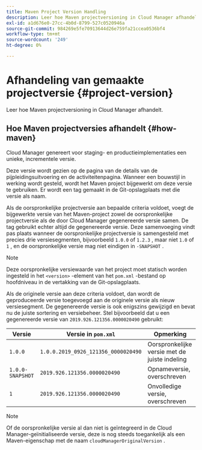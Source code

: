 ```yaml
---
title: Maven Project Version Handling
description: Leer hoe Maven projectversioning in Cloud Manager afhandelt.
exl-id: a1d676e0-27cc-4b0d-8799-527c0520946a
source-git-commit: 984269e5fe70913644d26e759fa21ccea0536bf4
workflow-type: tm+mt
source-wordcount: '249'
ht-degree: 0%

---
```



# Afhandeling van gemaakte projectversie {#project-version}

Leer hoe Maven projectversioning in Cloud Manager afhandelt.

## Hoe Maven projectversies afhandelt {#how-maven}

Cloud Manager genereert voor staging- en productieimplementaties een unieke, incrementele versie.

Deze versie wordt gezien op de pagina van de details van de pijpleidingsuitvoering en de activiteitenpagina. Wanneer een bouwstijl in werking wordt gesteld, wordt het Maven project bijgewerkt om deze versie te gebruiken. Er wordt een tag gemaakt in de Git-opslagplaats met die versie als naam.

Als de oorspronkelijke projectversie aan bepaalde criteria voldoet, voegt de bijgewerkte versie van het Maven-project zowel de oorspronkelijke projectversie als de door Cloud Manager gegenereerde versie samen. De tag gebruikt echter altijd de gegenereerde versie. Deze samenvoeging vindt pas plaats wanneer de oorspronkelijke projectversie is samengesteld met precies drie versiesegmenten, bijvoorbeeld `1.0.0` of `1.2.3` , maar niet `1.0` of `1` , en de oorspronkelijke versie mag niet eindigen in `-SNAPSHOT` .

>[!NOTE]
>
>Deze oorspronkelijke versiewaarde van het project moet statisch worden ingesteld in het `<version>` -element van het `pom.xml` -bestand op hoofdniveau in de vertakking van de Git-opslagplaats.

Als de originele versie aan deze criteria voldoet, dan wordt de geproduceerde versie toegevoegd aan de originele versie als nieuw versiesegment. De gegenereerde versie is ook enigszins gewijzigd en bevat nu de juiste sortering en versiebeheer. Stel bijvoorbeeld dat u een gegenereerde versie van `2019.926.121356.0000020490` gebruikt:

| Versie | Versie in `pom.xml` | Opmerking |
| --- | --- | --- |
| `1.0.0` | `1.0.0.2019_0926_121356_0000020490` | Oorspronkelijke versie met de juiste indeling |
| `1.0.0-SNAPSHOT` | `2019.926.121356.0000020490` | Opnameversie, overschreven |
| `1` | `2019.926.121356.0000020490` | Onvolledige versie, overschreven |

>[!NOTE]
>
>Of de oorspronkelijke versie al dan niet is geïntegreerd in de Cloud Manager-geïnitialiseerde versie, deze is nog steeds toegankelijk als een Maven-eigenschap met de naam `cloudManagerOriginalVersion` .

